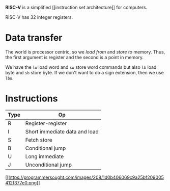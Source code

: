 **RISC-V** is a simplified [[instruction set architecture]] for computers.

RISC-V has 32 integer registers.

# Data transfer

The world is processor centric, so we _load from_ and _store to_ memory. Thus, the first argument is register and the second is a point in memory.

We have the `lw` load word and `sw` store word commands but also `lb` load byte and `sb` store byte. If we don't want to do a sign extension, then we use `lbu`.

# Instructions

|Type|Op|
|---|-|
|R|Register-register|
|I|Short immediate data and load|
|S|Fetch store|
|B|Conditional jump|
|U|Long immediate|
|J|Unconditional jump|

[[https://programmersought.com/images/208/1d0b406069c9a25bf209005412f377e0.png]]